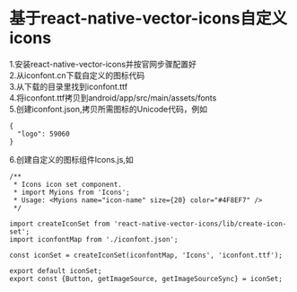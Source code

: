 # 基于react-native-vector-icons自定义icons
1.安装react-native-vector-icons并按官网步骤配置好  
2.从iconfont.cn下载自定义的图标代码  
3.从下载的目录里找到iconfont.ttf  
4.将iconfont.ttf拷贝到android/app/src/main/assets/fonts  
5.创建iconfont.json,拷贝所需图标的Unicode代码，例如  
```
{
  "logo": 59060
}

```  
6.创建自定义的图标组件Icons.js,如  
```
/**
 * Icons icon set component.
 * import Myions from 'Icons';
 * Usage: <Myions name="icon-name" size={20} color="#4F8EF7" />
 */

import createIconSet from 'react-native-vector-icons/lib/create-icon-set';
import iconfontMap from './iconfont.json';

const iconSet = createIconSet(iconfontMap, 'Icons', 'iconfont.ttf');

export default iconSet;
export const {Button, getImageSource, getImageSourceSync} = iconSet;

```  